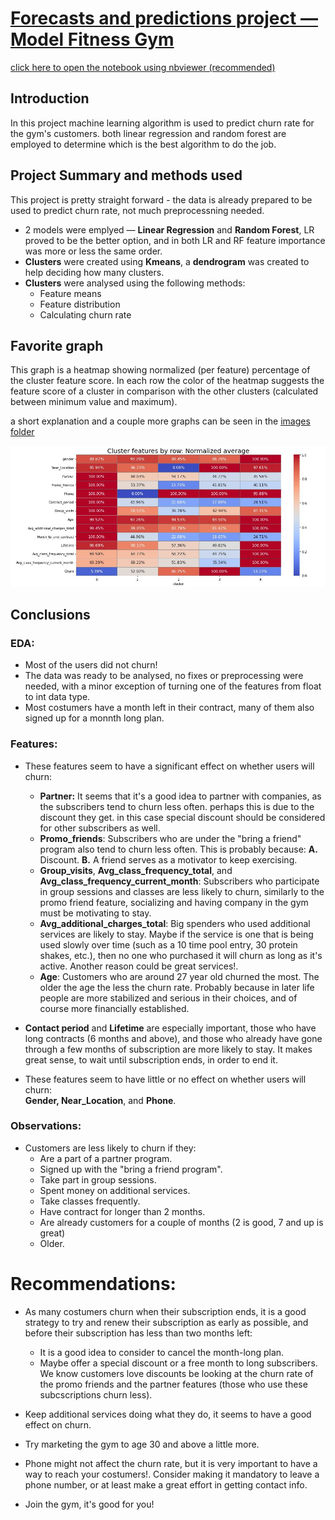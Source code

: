 # [Forecasts and predictions project — Model Fitness Gym](https://nbviewer.org/github/cheziman/My_Projects/blob/main/Forecasts_and_predictions/Forecast_and_prediction_Model_Fitness_proj.ipynb)

[click here to open the notebook using nbviewer (recommended)](https://nbviewer.org/github/cheziman/My_Projects/blob/main/Forecasts_and_predictions/Forecast_and_prediction_Model_Fitness_proj.ipynb)

## Introduction
In this project machine learning algorithm is used to predict churn rate for the gym's customers.
both linear regression and random forest are employed to determine which is the best algorithm to do the job.

## Project Summary and methods used
This project is pretty straight forward - the data is already prepared to be used to predict churn rate, not much preprocessning needed.
- 2 models were emplyed — **Linear Regression** and **Random Forest**, LR proved to be the better option, and in both LR and RF feature importance was more or less the same order.
- **Clusters** were created using **Kmeans**, a **dendrogram** was created to help deciding how many clusters.
- **Clusters** were analysed using the following methods:
  - Feature means
  - Feature distribution
  - Calculating churn rate

## Favorite graph
This graph is a heatmap showing normalized (per feature) percentage of the cluster feature score.
In each row the color of the heatmap suggests the feature score of a cluster in comparison with the other clusters (calculated between minimum value and maximum).

a short explanation and a couple more graphs can be seen in the [images folder](images)

![heatmap_cluster_feat_mean_normalized.JPG](images/heatmap_cluster_feat_mean_normalized.JPG)


## Conclusions

### EDA:
- Most of the users did not churn!
- The data was ready to be analysed, no fixes or preprocessing were needed, with a minor exception of turning one of the features from float to int data type.
- Most costumers have a month left in their contract, many of them also signed up for a monnth long plan.

### Features:

- These features seem to have a significant effect on whether users will churn:
    - **Partner:** It seems that it's a good idea to partner with companies, as the subscribers tend to churn less often. perhaps this is due to the discount they get. in this case special discount should be considered for other subscribers as well.
    - **Promo_friends**: Subscribers who are under the "bring a friend" program also tend to churn less often. This is probably because: **A.** Discount. **B.** A friend serves as a motivator to keep exercising.
    - **Group_visits**, **Avg_class_frequency_total**, and **Avg_class_frequency_current_month**: Subscribers who participate in group sessions and classes are less likely to churn, similarly to the promo friend feature, socializing and having company in the gym must be motivating to stay.
    - **Avg_additional_charges_total**: Big spenders who used additional services are likely to stay. Maybe if the service is one that is being used slowly over time (such as a 10 time pool entry, 30 protein shakes, etc.), then no one who purchased it will churn as long as it's active. Another reason could be great services!.
    - **Age**: Customers who are around 27 year old churned the most. The older the age the less the churn rate. Probably because in later life people are more stabilized and serious in their choices, and of course more financially established.
    
- **Contact period** and **Lifetime** are especially important, those who have long contracts (6 months and above), and those who already have gone through a few months of subscription are more likely to stay. It makes great sense, to wait until subscription ends, in order to end it.


- These features seem to have little or no effect on whether users will churn:<br>
    **Gender, Near_Location**, and **Phone**.
    
### Observations:
- Customers are less likely to churn if they:
    - Are a part of a partner program.
    - Signed up with the "bring a friend program".
    - Take part in group sessions.
    - Spent money on additional services.
    - Take classes frequently.
    - Have contract for longer than 2 months.
    - Are already customers for a couple of months (2 is good, 7 and up is great)
    - Older.
    
# Recommendations:
- As many costumers churn when their subscription ends, it is a good strategy to try and renew their subscription as early as possible, and before their subscription has less than two months left:
    - It is a good idea to consider to cancel the month-long plan.
    - Maybe offer a special discount or a free month to long subscribers. We know customers love discounts be looking at the churn rate of the promo friends and the partner features (those who use these subcscriptions churn less).
- Keep additional services doing what they do, it seems to have a good effect on churn.
- Try marketing the gym to age 30 and above a little more.
- Phone might not affect the churn rate, but it is very important to have a way to reach your costumers!. Consider making it mandatory to leave a phone number, or at least make a great effort in getting contact info.
    
- Join the gym, it's good for you!
